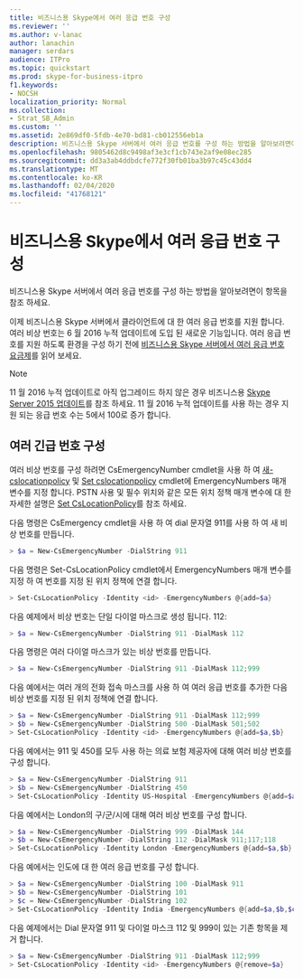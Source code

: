 ```yaml
---
title: 비즈니스용 Skype에서 여러 응급 번호 구성
ms.reviewer: ''
ms.author: v-lanac
author: lanachin
manager: serdars
audience: ITPro
ms.topic: quickstart
ms.prod: skype-for-business-itpro
f1.keywords:
- NOCSH
localization_priority: Normal
ms.collection:
- Strat_SB_Admin
ms.custom: ''
ms.assetid: 2e869df0-5fdb-4e70-bd81-cb012556eb1a
description: 비즈니스용 Skype 서버에서 여러 응급 번호를 구성 하는 방법을 알아보려면이 항목을 참조 하세요.
ms.openlocfilehash: 9805462d8c9498af3e3cf1cb743e2af9e08ec285
ms.sourcegitcommit: dd3a3ab4ddbdcfe772f30fb01ba3b97c45c43dd4
ms.translationtype: MT
ms.contentlocale: ko-KR
ms.lasthandoff: 02/04/2020
ms.locfileid: "41768121"
---
```

# <a name="configure-multiple-emergency-numbers-in-skype-for-business"></a>비즈니스용 Skype에서 여러 응급 번호 구성

비즈니스용 Skype 서버에서 여러 응급 번호를 구성 하는 방법을 알아보려면이 항목을 참조 하세요.

이제 비즈니스용 Skype 서버에서 클라이언트에 대 한 여러 응급 번호를 지원 합니다. 여러 비상 번호는 6 월 2016 누적 업데이트에 도입 된 새로운 기능입니다. 여러 응급 번호를 지원 하도록 환경을 구성 하기 전에 [비즈니스용 Skype 서버에서 여러 응급 번호 요금제](../../plan-your-deployment/enterprise-voice-solution/multiple-emergency-numbers.md)를 읽어 보세요.

> [!NOTE]
> 11 월 2016 누적 업데이트로 아직 업그레이드 하지 않은 경우 비즈니스용 [Skype Server 2015 업데이트](https://support.microsoft.com/en-us/help/3061064/updates-for-skype-for-business-server-2015)를 참조 하세요. 11 월 2016 누적 업데이트를 사용 하는 경우 지원 되는 응급 번호 수는 5에서 100로 증가 합니다. 

## <a name="configure-multiple-emergency-numbers"></a>여러 긴급 번호 구성

여러 비상 번호를 구성 하려면 CsEmergencyNumber cmdlet을 사용 하 여 [새-cslocationpolicy](https://docs.microsoft.com/powershell/module/skype/new-cslocationpolicy?view=skype-ps) 및 [Set cslocationpolicy](https://docs.microsoft.com/powershell/module/skype/set-cslocationpolicy?view=skype-ps) cmdlet에 EmergencyNumbers 매개 변수를 지정 합니다. PSTN 사용 및 필수 위치와 같은 모든 위치 정책 매개 변수에 대 한 자세한 설명은 [Set CsLocationPolicy](https://docs.microsoft.com/powershell/module/skype/set-cslocationpolicy?view=skype-ps)를 참조 하세요.

다음 명령은 CsEmergency cmdlet을 사용 하 여 dial 문자열 911를 사용 하 여 새 비상 번호를 만듭니다.

```powershell
> $a = New-CsEmergencyNumber -DialString 911 
```

다음 명령은 Set-CsLocationPolicy cmdlet에서 EmergencyNumbers 매개 변수를 지정 하 여 번호를 지정 된 위치 정책에 연결 합니다.

```powershell
> Set-CsLocationPolicy -Identity <id> -EmergencyNumbers @{add=$a} 
```

다음 예제에서 비상 번호는 단일 다이얼 마스크로 생성 됩니다. 112:

```powershell
> $a = New-CsEmergencyNumber -DialString 911 -DialMask 112 
```

다음 명령은 여러 다이얼 마스크가 있는 비상 번호를 만듭니다.

```powershell
> $a = New-CsEmergencyNumber -DialString 911 -DialMask 112;999 
```

다음 예에서는 여러 개의 전화 접속 마스크를 사용 하 여 여러 응급 번호를 추가한 다음 비상 번호를 지정 된 위치 정책에 연결 합니다.

```powershell
> $a = New-CsEmergencyNumber -DialString 911 -DialMask 112;999 
> $b = New-CsEmergencyNumber -DialString 500 -DialMask 501;502
> Set-CsLocationPolicy -Identity <id> -EmergencyNumbers @{add=$a,$b} 
```

다음 예에서는 911 및 450를 모두 사용 하는 의료 보험 제공자에 대해 여러 비상 번호를 구성 합니다. 

```powershell
> $a = New-CsEmergencyNumber -DialString 911 
> $b = New-CsEmergencyNumber -DialString 450
> Set-CsLocationPolicy -Identity US-Hospital -EmergencyNumbers @{add=$a,$b}
```

다음 예에서는 London의 구/군/시에 대해 여러 비상 번호를 구성 합니다.

```powershell
> $a = New-CsEmergencyNumber -DialString 999 -DialMask 144
> $b = New-CsEmergencyNumber -DialString 112 -DialMask 911;117;118
> Set-CsLocationPolicy -Identity London -EmergencyNumbers @{add=$a,$b}
```

다음 예에서는 인도에 대 한 여러 응급 번호를 구성 합니다.

```powershell
> $a = New-CsEmergencyNumber -DialString 100 -DialMask 911
> $b = New-CsEmergencyNumber -DialString 101 
> $c = New-CsEmergencyNumber -DialString 102 
> Set-CsLocationPolicy -Identity India -EmergencyNumbers @{add=$a,$b,$c}
```

다음 예제에서는 Dial 문자열 911 및 다이얼 마스크 112 및 999이 있는 기존 항목을 제거 합니다.

```powershell
> $a = New-CsEmergencyNumber -DialString 911 -DialMask 112;999
> Set-CsLocationPolicy -Identity <id> -EmergencyNumbers @{remove=$a} 
```


